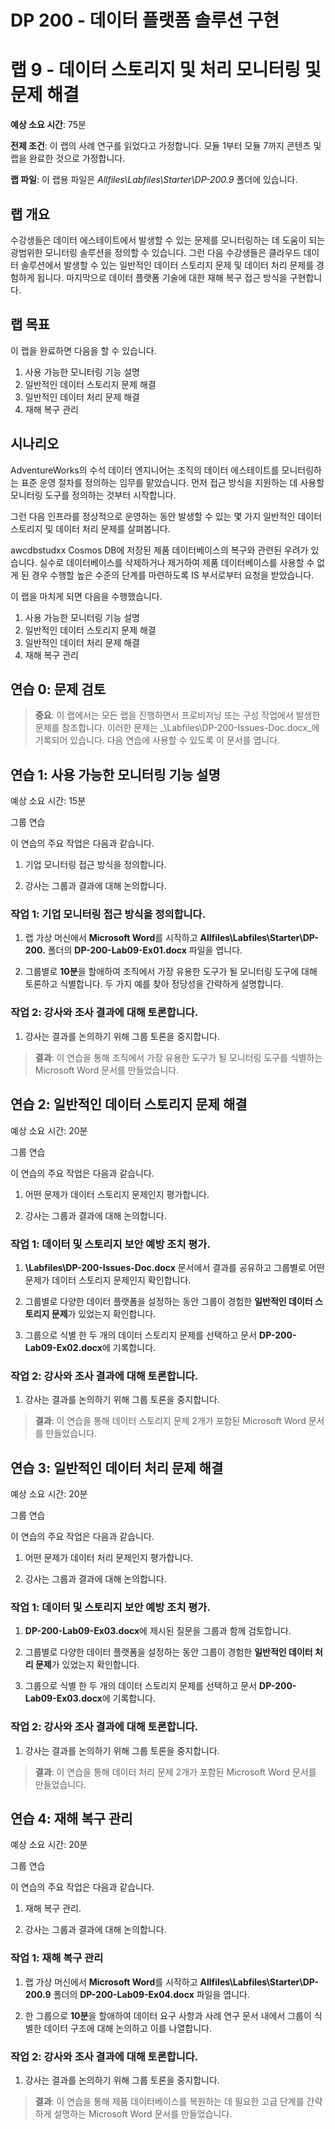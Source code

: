 ﻿# DP 200 - 데이터 플랫폼 솔루션 구현
# 랩 9 - 데이터 스토리지 및 처리 모니터링 및 문제 해결

**예상 소요 시간**: 75분

**전제 조건**: 이 랩의 사례 연구를 읽었다고 가정합니다. 모듈 1부터 모듈 7까지 콘텐츠 및 랩을 완료한 것으로 가정합니다.

**랩 파일**: 이 랩용 파일은 _Allfiles\Labfiles\Starter\DP-200.9_ 폴더에 있습니다.

## 랩 개요

수강생들은 데이터 에스테이트에서 발생할 수 있는 문제를 모니터링하는 데 도움이 되는 광범위한 모니터링 솔루션을 정의할 수 있습니다. 그런 다음 수강생들은 클라우드 데이터 솔루션에서 발생할 수 있는 일반적인 데이터 스토리지 문제 및 데이터 처리 문제를 경험하게 됩니다. 마지막으로 데이터 플랫폼 기술에 대한 재해 복구 접근 방식을 구현합니다.

## 랩 목표
  
이 랩을 완료하면 다음을 할 수 있습니다.

1. 사용 가능한 모니터링 기능 설명
2. 일반적인 데이터 스토리지 문제 해결
3. 일반적인 데이터 처리 문제 해결
4. 재해 복구 관리

## 시나리오
  
AdventureWorks의 수석 데이터 엔지니어는 조직의 데이터 에스테이트를 모니터링하는 표준 운영 절차를 정의하는 임무를 맡았습니다. 먼저 접근 방식을 지원하는 데 사용할 모니터링 도구를 정의하는 것부터 시작합니다.

그런 다음 인프라를 정상적으로 운영하는 동안 발생할 수 있는 몇 가지 일반적인 데이터 스토리지 및 데이터 처리 문제를 살펴봅니다.

awcdbstudxx Cosmos DB에 저장된 제품 데이터베이스의 복구와 관련된 우려가 있습니다. 실수로 데이터베이스를 삭제하거나 제거하여 제품 데이터베이스를 사용할 수 없게 된 경우 수행할 높은 수준의 단계를 마련하도록 IS 부서로부터 요청을 받았습니다.

이 랩을 마치게 되면 다음을 수행했습니다.

1. 사용 가능한 모니터링 기능 설명
2. 일반적인 데이터 스토리지 문제 해결
3. 일반적인 데이터 처리 문제 해결
4. 재해 복구 관리

## 연습 0: 문제 검토

> **중요**: 이 랩에서는 모든 랩을 진행하면서 프로비저닝 또는 구성 작업에서 발생한 문제를 참조합니다. 이러한 문제는 _\Labfiles\DP-200-Issues-Doc.docx_에 기록되어 있습니다. 다음 연습에 사용할 수 있도록 이 문서를 엽니다.

## 연습 1: 사용 가능한 모니터링 기능 설명

예상 소요 시간: 15분

그룹 연습
  
이 연습의 주요 작업은 다음과 같습니다.

1. 기업 모니터링 접근 방식을 정의합니다.

2. 강사는 그룹과 결과에 대해 논의합니다.

### 작업 1: 기업 모니터링 접근 방식을 정의합니다.

1. 랩 가상 머신에서 **Microsoft Word**를 시작하고 **Allfiles\Labfiles\Starter\DP-200.** 폴더의 **DP-200-Lab09-Ex01.docx** 파일을 엽니다.

2. 그룹별로 **10분**을 할애하여 조직에서 가장 유용한 도구가 될 모니터링 도구에 대해 토론하고 식별합니다. 두 가지 예를 찾아 정당성을 간략하게 설명합니다.

### 작업 2: 강사와 조사 결과에 대해 토론합니다.

1. 강사는 결과를 논의하기 위해 그룹 토론을 중지합니다.

> **결과**: 이 연습을 통해 조직에서 가장 유용한 도구가 될 모니터링 도구를 식별하는 Microsoft Word 문서를 만들었습니다.

## 연습 2: 일반적인 데이터 스토리지 문제 해결
  
예상 소요 시간: 20분

그룹 연습
  
이 연습의 주요 작업은 다음과 같습니다.

1. 어떤 문제가 데이터 스토리지 문제인지 평가합니다.

2. 강사는 그룹과 결과에 대해 논의합니다.

### 작업 1: 데이터 및 스토리지 보안 예방 조치 평가.

1. **\Labfiles\DP-200-Issues-Doc.docx** 문서에서 결과를 공유하고 그룹별로 어떤 문제가 데이터 스토리지 문제인지 확인합니다.

2. 그룹별로 다양한 데이터 플랫폼을 설정하는 동안 그룹이 경험한 **일반적인 데이터 스토리지 문제**가 있었는지 확인합니다.

3. 그룹으로 식별 한 두 개의 데이터 스토리지 문제를 선택하고 문서 **DP-200-Lab09-Ex02.docx**에 기록합니다.

### 작업 2: 강사와 조사 결과에 대해 토론합니다.

1. 강사는 결과를 논의하기 위해 그룹 토론을 중지합니다.

> **결과**: 이 연습을 통해 데이터 스토리지 문제 2개가 포함된 Microsoft Word 문서를 만들었습니다.

## 연습 3: 일반적인 데이터 처리 문제 해결
  
예상 소요 시간: 20분

그룹 연습
  
이 연습의 주요 작업은 다음과 같습니다.

1. 어떤 문제가 데이터 처리 문제인지 평가합니다.

2. 강사는 그룹과 결과에 대해 논의합니다.

### 작업 1: 데이터 및 스토리지 보안 예방 조치 평가.

1. **DP-200-Lab09-Ex03.docx**에 제시된 질문을 그룹과 함께 검토합니다.

2. 그룹별로 다양한 데이터 플랫폼을 설정하는 동안 그룹이 경험한 **일반적인 데이터 처리 문제**가 있었는지 확인합니다.

3. 그룹으로 식별 한 두 개의 데이터 스토리지 문제를 선택하고 문서 **DP-200-Lab09-Ex03.docx**에 기록합니다.

### 작업 2: 강사와 조사 결과에 대해 토론합니다.

1. 강사는 결과를 논의하기 위해 그룹 토론을 중지합니다.

> **결과**: 이 연습을 통해 데이터 처리 문제 2개가 포함된 Microsoft Word 문서를 만들었습니다.

## 연습 4: 재해 복구 관리
  
예상 소요 시간: 20분

그룹 연습
  
이 연습의 주요 작업은 다음과 같습니다.

1. 재해 복구 관리.

2. 강사는 그룹과 결과에 대해 논의합니다.

### 작업 1: 재해 복구 관리

1. 랩 가상 머신에서 **Microsoft Word**를 시작하고 **Allfiles\Labfiles\Starter\DP-200.9** 폴더의 **DP-200-Lab09-Ex04.docx** 파일을 엽니다.

2. 한 그룹으로 **10분**을 할애하여 데이터 요구 사항과 사례 연구 문서 내에서 그룹이 식별한 데이터 구조에 대해 논의하고 이를 나열합니다.

### 작업 2: 강사와 조사 결과에 대해 토론합니다.

1. 강사는 결과를 논의하기 위해 그룹 토론을 중지합니다.

> **결과**: 이 연습을 통해 제품 데이터베이스를 복원하는 데 필요한 고급 단계를 간략하게 설명하는 Microsoft Word 문서를 만들었습니다.